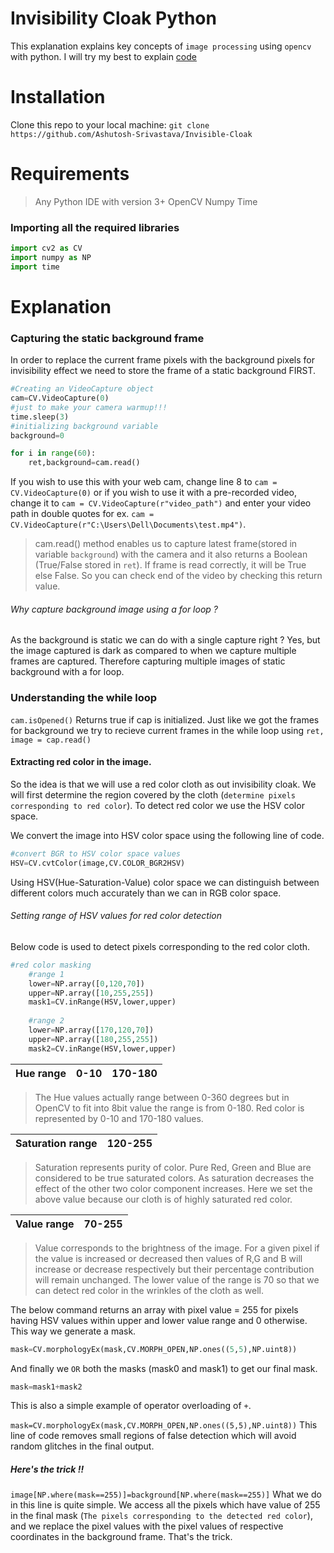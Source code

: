 # Invisibility Cloak Python
This explanation explains key concepts of `image processing` using `opencv` with python.
I will try my best to explain [code](Invisibile_Cloak.py)

# Installation     

Clone this repo to your local machine: `git clone https://github.com/Ashutosh-Srivastava/Invisible-Cloak`    

# Requirements
> Any Python IDE with version 3+
> OpenCV
> Numpy
> Time


### Importing all the required libraries
```python
import cv2 as CV
import numpy as NP
import time
```

# Explanation

### Capturing the static background frame
In order to replace the current frame pixels with the background pixels for invisibility
effect we need to store the frame of a static background FIRST.

```python
#Creating an VideoCapture object
cam=CV.VideoCapture(0)
#just to make your camera warmup!!! 
time.sleep(3)
#initializing background variable
background=0

for i in range(60):
    ret,background=cam.read()
```

If you wish to use this with your web cam, change line 8 to `cam = CV.VideoCapture(0)`
or if you wish to use it with a pre-recorded video, change it to `cam = CV.VideoCapture(r"video_path")` 
and enter your video path in double quotes for ex. `cam = CV.VideoCapture(r"C:\Users\Dell\Documents\test.mp4")`.

>cam.read() method enables us to capture latest frame(stored in variable `background`) with the camera
>and it also returns a Boolean (True/False stored in `ret`). If frame is read correctly, it will be True else False.
>So you can check end of the video by checking this return value.

###### Why capture background image using a for loop ?
As the background is static we can do with a single capture right ?
Yes, but the image captured is dark as compared to when we capture multiple frames are captured. 
Therefore capturing multiple images of static background with a for loop.

### Understanding the while loop
`cam.isOpened()` Returns true if cap is initialized.
Just like we got the frames for background we try to recieve 
current frames in the while loop using `ret, image = cap.read()`

#### Extracting red color in the image.
So the idea is that we will use a red color cloth as out invisibility cloak.
We will first determine the region covered by the cloth (`determine pixels corresponding to red color`).
To detect red color we use the HSV color space. 

We convert the image into HSV color space using the following line of code.
```python
#convert BGR to HSV color space values
HSV=CV.cvtColor(image,CV.COLOR_BGR2HSV)
```
Using HSV(Hue-Saturation-Value) color space we can distinguish 
between different colors much accurately than we can in RGB color space.

###### Setting range of HSV values for red color detection
Below code is used to detect pixels corresponding to the red color cloth.
```python
#red color masking
    #range 1
    lower=NP.array([0,120,70])
    upper=NP.array([10,255,255])
    mask1=CV.inRange(HSV,lower,upper)
    
    #range 2
    lower=NP.array([170,120,70])
    upper=NP.array([180,255,255])
    mask2=CV.inRange(HSV,lower,upper)
```
Hue range | 0-10 | 170-180
---|---|---

>The Hue values actually range between 0-360 degrees but
>in OpenCV to fit into 8bit value the range is from 0-180.
>Red color is represented by 0-10 and 170-180 values.


Saturation range | 120-255
---|---
> Saturation represents purity of color. Pure Red, Green and Blue
>are considered to be true saturated colors. As saturation decreases the effect of the other two
>color component increases.
> Here we set the above value because our cloth is of highly saturated red color.

Value range | 70-255
---|---
> Value corresponds to the brightness of the image. For a given pixel if the value is increased or 
> decreased then values of R,G and B will increase or decrease respectively but their percentage 
>contribution will remain unchanged.
> The lower value of the range is 70 so that we can detect red color in the wrinkles of the cloth as well.

The below command returns an array with pixel value = 255  for pixels 
having HSV values within upper and lower value range and 0 otherwise.
This way we generate a mask.
```python
mask=CV.morphologyEx(mask,CV.MORPH_OPEN,NP.ones((5,5),NP.uint8))
```

And finally we `OR` both the masks (mask0 and mask1) to get 
our final mask. 
```python
mask=mask1+mask2
```
This is also a simple example of operator overloading of `+`.

`mask=CV.morphologyEx(mask,CV.MORPH_OPEN,NP.ones((5,5),NP.uint8))` This line of code
removes small regions of false detection which will avoid random glitches in the final output.

##### Here's the trick !!
`image[NP.where(mask==255)]=background[NP.where(mask==255)]`
What we do in this line is quite simple. We access all the pixels which have value of 255 
in the final mask (`The pixels corresponding to the detected red color`), and we replace the pixel values 
with the pixel values of respective coordinates in the background frame. That's the trick. 



